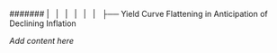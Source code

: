 ####### |   |   |   |   |   |   ├── Yield Curve Flattening in Anticipation of Declining Inflation

*Add content here*